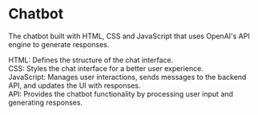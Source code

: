 # Chatbot
<p>The chatbot built with HTML, CSS and JavaScript that uses OpenAI's API engine to generate responses.</p>
<P>HTML: Defines the structure of the chat interface.<br>
CSS: Styles the chat interface for a better user experience.<br>
JavaScript: Manages user interactions, sends messages to the backend API, and updates the UI with responses.<br>
API: Provides the chatbot functionality by processing user input and generating responses.</P>
